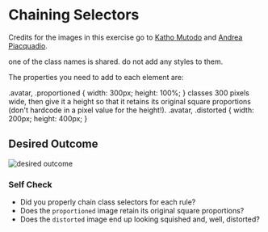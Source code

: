 # Chaining Selectors

Credits for the images in this exercise go to [Katho Mutodo](https://www.pexels.com/@photobykatho?utm_content=attributionCopyText&utm_medium=referral&utm_source=pexels) and [Andrea Piacquadio](https://www.pexels.com/@olly?utm_content=attributionCopyText&utm_medium=referral&utm_source=pexels).



one of the class names is shared. 
do not add any styles to them.

The properties you need to add to each element are:

.avatar,
.proportioned {
    width: 300px;
    height: 100%;
}
classes 300 pixels wide, then give it a height so that it retains its original square proportions (don't hardcode in a pixel value for the height!).
.avatar,
.distorted {
    width: 200px;
    height: 400px;
}

## Desired Outcome
![desired outcome](./desired-outcome.png)

### Self Check
- Did you properly chain class selectors for each rule?
- Does the `proportioned` image retain its original square proportions?
- Does the `distorted` image end up looking squished and, well, distorted?
